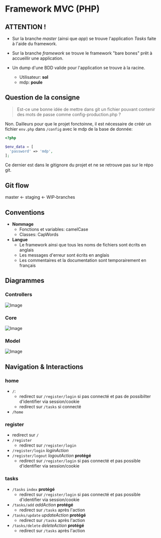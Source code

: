 # Framework MVC (PHP)

## ATTENTION !
* Sur la branche *master* (ainsi que *app*) se trouve l'application *Tasks* faite à l'aide du framework.
* Sur la branche *framework* se trouve le framework "bare bones" prêt à accueillir une application.

* Un dump d'une BDD valide pour l'application se trouve à la racine.
  * Utilisateur: **sol**
  * mdp: **poule**
  
## Question de la consigne
> Est-ce une bonne idée de mettre dans git un fichier pouvant contenir des mots de passe comme config-production.php ?

Non. Dailleurs pour que le projet fonctoinne, il est nécessaire de créér un 
fichier `env.php` dans `/config` avec le mdp de la base de donnée:

```php
<?php

$env_data = [
  'password' => 'mdp',
];
```

Ce dernier est dans le gitignore du projet et ne se retrouve pas sur le répo git.


## Git flow

master <- staging <- WIP-branches

## Conventions
* **Nommage**
  * Fonctions et variables: camelCase
  * Classes: CapWords
* **Langue**
  * Le framework ainsi que tous les noms de fichiers sont écrits en anglais
  * Les messages d'erreur sont écrits en anglais 
  * Les commentaires et la documentation sont temporairement en français

## Diagrammes

### Controllers
![Image](https://i.imgur.com/MJ96FCu.png)

### Core
![Image](https://i.imgur.com/QmUXNRi.png)

### Model
![Image](https://i.imgur.com/8tAuhH6.png)



## Navigation & Interactions

### home
* `/`: 
  * redirect sur `/register/login` si pas connecté et pas de possibilter d'identifier via session/cookie
  * redirect sur `/tasks` si connecté
* `/home` 

### register
  * redirect sur `/`
* `/register` 
  * redirect sur `/register/login`
* `/register/login` _loginAction_
* `/register/logout` _logoutAction_ **protégé**
  * redirect sur `/register/login` si pas connecté et pas possible d'identifier via session/cookie
  
### tasks
* `/tasks` `index` **protégé**
  * redirect sur `/register/login` si pas connecté et pas possible d'identifier via session/cookie
* `/tasks/add` _addAction_ **protégé**
  * redirect sur `/tasks` après l'action
* `/tasks/update` _updateAction_ **protégé**
  * redirect sur `/tasks` après l'action
* `/tasks/delete` _deleteAction_ **protégé**
  * redirect sur `/tasks` après l'action
  
